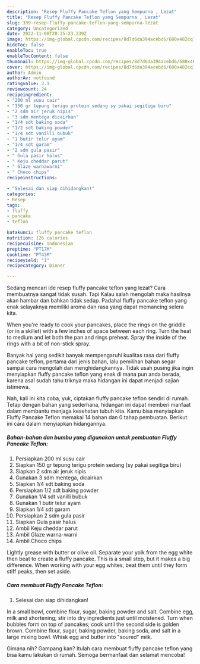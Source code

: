 ```yaml
---
description: "Resep Fluffy Pancake Teflon yang Sempurna , Lezat"
title: "Resep Fluffy Pancake Teflon yang Sempurna , Lezat"
slug: 399-resep-fluffy-pancake-teflon-yang-sempurna-lezat
category: Uncategorized
date: 2022-11-08T20:25:23.239Z
image: https://img-global.cpcdn.com/recipes/8d7d6da394acebd6/680x482cq70/fluffy-pancake-teflon-foto-resep-utama.jpg
hideToc: false
enableToc: true
enableTocContent: false
thumbnail: https://img-global.cpcdn.com/recipes/8d7d6da394acebd6/680x482cq70/fluffy-pancake-teflon-foto-resep-utama.jpg
cover: https://img-global.cpcdn.com/recipes/8d7d6da394acebd6/680x482cq70/fluffy-pancake-teflon-foto-resep-utama.jpg
author: Admin
authorAv: notfound
ratingvalue: 3.1
reviewcount: 24
recipeingredient:
- "200 ml susu cair"
- "150 gr tepung terigu protein sedang sy pakai segitiga biru"
- "2 sdm air jeruk nipis"
- "3 sdm mentega dicairkan"
- "1/4 sdt baking soda"
- "1/2 sdt baking powder"
- "1/4 sdt vanilli bubuk"
- "1 butir telur ayam"
- "1/4 sdt garam"
- "2 sdm gula pasir"
- " Gula pasir halus"
- " Keju cheddar parut"
- " Glaze warnawarni"
- " Choco chips"
recipeinstructions:

- "Selesai dan siap dihidangkan!"
categories:
- Resep
tags:
- fluffy
- pancake
- teflon

katakunci: fluffy pancake teflon 
nutrition: 126 calories
recipecuisine: Indonesian
preptime: "PT17M"
cooktime: "PT43M"
recipeyield: "1"
recipecategory: Dinner

---
```



Sedang mencari ide resep fluffy pancake teflon yang lezat? Cara membuatnya sangat tidak susah. Tapi Kalau salah mengolah maka hasilnya akan hambar dan bahkan tidak sedap. Padahal fluffy pancake teflon yang enak selayaknya memiliki aroma dan rasa yang dapat memancing selera kita.


When you&#39;re ready to cook your pancakes, place the rings on the griddle (or in a skillet) with a few inches of space between each ring. Turn the heat to medium and let both the pan and rings preheat. Spray the inside of the rings with a bit of non-stick spray.

Banyak hal yang sedikit banyak mempengaruhi kualitas rasa dari fluffy pancake teflon, pertama dari jenis bahan, lalu pemilihan bahan segar sampai cara mengolah dan menghidangkannya. Tidak usah pusing jika ingin menyiapkan fluffy pancake teflon yang enak di mana pun anda berada, karena asal sudah tahu triknya maka hidangan ini dapat menjadi sajian istimewa.


Nah, kali ini kita coba, yuk, ciptakan fluffy pancake teflon sendiri di rumah. Tetap dengan bahan yang sederhana, hidangan ini dapat memberi manfaat dalam membantu menjaga kesehatan tubuh kita. Kamu bisa menyiapkan Fluffy Pancake Teflon memakai 14 bahan dan 0 tahap pembuatan. Berikut ini cara dalam menyiapkan hidangannya.

<!--inarticleads1-->

##### Bahan-bahan dan bumbu yang digunakan untuk pembuatan Fluffy Pancake Teflon:

1. Persiapkan 200 ml susu cair
1. Siapkan 150 gr tepung terigu protein sedang (sy pakai segitiga biru)
1. Siapkan 2 sdm air jeruk nipis
1. Gunakan 3 sdm mentega, dicairkan
1. Siapkan 1/4 sdt baking soda
1. Persiapkan 1/2 sdt baking powder
1. Gunakan 1/4 sdt vanilli bubuk
1. Gunakan 1 butir telur ayam
1. Siapkan 1/4 sdt garam
1. Persiapkan 2 sdm gula pasir
1. Siapkan  Gula pasir halus
1. Ambil  Keju cheddar parut
1. Ambil  Glaze warna-warni
1. Ambil  Choco chips


Lightly grease with butter or olive oil. Separate your yolk from the egg white then beat to create a fluffy pancake. This is a small step, but it makes a big difference. When working with your egg whites, beat them until they form stiff peaks, then set aside. 

<!--inarticleads2-->

##### Cara membuat Fluffy Pancake Teflon:


1. Selesai dan siap dihidangkan!

In a small bowl, combine flour, sugar, baking powder and salt. Combine egg, milk and shortening; stir into dry ingredients just until moistened. Turn when bubbles form on top of pancakes; cook until the second side is golden brown. Combine flour, sugar, baking powder, baking soda, and salt in a large mixing bowl. Whisk egg and butter into &#34;soured&#34; milk. 

Gimana nih? Gampang kan? Itulah cara membuat fluffy pancake teflon yang bisa kamu lakukan di rumah. Semoga bermanfaat dan selamat mencoba!
